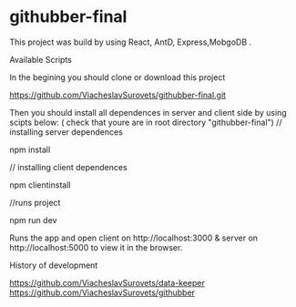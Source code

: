 # githubber-final

This project was build by using React, AntD, Express,MobgoDB .

Available Scripts

In the begining you should clone or download this project 

https://github.com/ViacheslavSurovets/githubber-final.git

Then you should install all dependences in server and client side by using scipts below:
( check that youre are in root directory "githubber-final") // installing server dependences

npm install

// installing client dependences

npm clientinstall

//runs project

npm run dev

Runs the app and open client on http://localhost:3000  & server on http://localhost:5000 to view it in the browser.

History of development 

https://github.com/ViacheslavSurovets/data-keeper
https://github.com/ViacheslavSurovets/githubber
